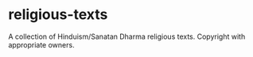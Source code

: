 # religious-texts
A collection of Hinduism/Sanatan Dharma religious texts. Copyright with appropriate owners.
